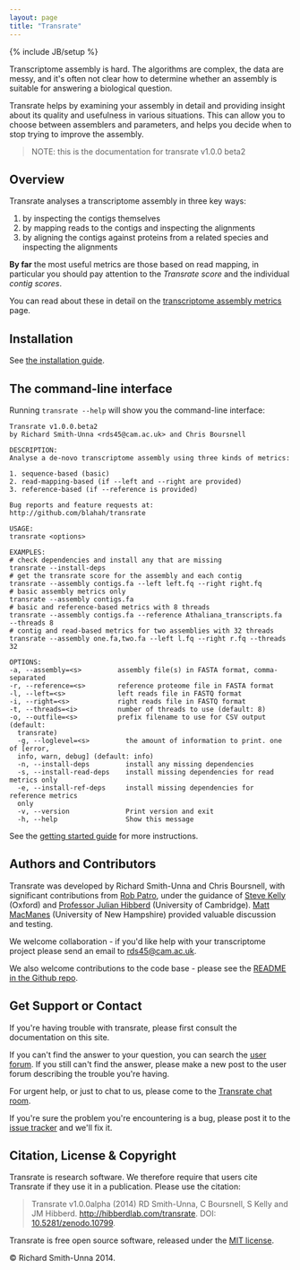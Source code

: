 ```yaml
---
layout: page
title: "Transrate"
---
```


{% include JB/setup %}

Transcriptome assembly is hard. The algorithms are complex, the data are messy, and it's often not clear how to determine whether an assembly is suitable for answering a biological question.

Transrate helps by examining your assembly in detail and providing insight about its quality and usefulness in various situations. This can allow you to choose between assemblers and parameters, and helps you decide when to stop trying to improve the assembly.

> NOTE: this is the documentation for transrate v1.0.0 beta2

## Overview

Transrate analyses a transcriptome assembly in three key ways:

1. by inspecting the contigs themselves
2. by mapping reads to the contigs and inspecting the alignments
3. by aligning the contigs against proteins from a related species and inspecting the alignments

**By far** the most useful metrics are those based on read mapping, in particular you should pay attention to the *Transrate score* and the individual *contig scores*.

You can read about these in detail on the [transcriptome assembly metrics](metrics.html) page.

## Installation

See [the installation guide](installation.html).

## The command-line interface

Running `transrate --help` will show you the command-line interface:

```
Transrate v1.0.0.beta2
by Richard Smith-Unna <rds45@cam.ac.uk> and Chris Boursnell

DESCRIPTION:
Analyse a de-novo transcriptome assembly using three kinds of metrics:

1. sequence-based (basic)
2. read-mapping-based (if --left and --right are provided)
3. reference-based (if --reference is provided)

Bug reports and feature requests at:
http://github.com/blahah/transrate

USAGE:
transrate <options>

EXAMPLES:
# check dependencies and install any that are missing
transrate --install-deps
# get the transrate score for the assembly and each contig
transrate --assembly contigs.fa --left left.fq --right right.fq
# basic assembly metrics only
transrate --assembly contigs.fa
# basic and reference-based metrics with 8 threads
transrate --assembly contigs.fa --reference Athaliana_transcripts.fa
--threads 8
# contig and read-based metrics for two assemblies with 32 threads
transrate --assembly one.fa,two.fa --left l.fq --right r.fq --threads 32

OPTIONS:
-a, --assembly=<s>         assembly file(s) in FASTA format, comma-separated
-r, --reference=<s>        reference proteome file in FASTA format
-l, --left=<s>             left reads file in FASTQ format
-i, --right=<s>            right reads file in FASTQ format
-t, --threads=<i>          number of threads to use (default: 8)
-o, --outfile=<s>          prefix filename to use for CSV output (default:
  transrate)
  -g, --loglevel=<s>         the amount of information to print. one of [error,
  info, warn, debug] (default: info)
  -n, --install-deps         install any missing dependencies
  -s, --install-read-deps    install missing dependencies for read metrics only
  -e, --install-ref-deps     install missing dependencies for reference metrics
  only
  -v, --version              Print version and exit
  -h, --help                 Show this message
```

See the [getting started guide](getting_started.html) for more instructions.

## Authors and Contributors

Transrate was developed by Richard Smith-Unna and Chris Boursnell, with significant contributions from [Rob Patro](http://www.robpatro.com/redesign/), under the guidance of [Steve Kelly](http://www.stevekellylab.com/) (Oxford) and [Professor Julian Hibberd](http://hibberdlab.com) (University of Cambridge). [Matt MacManes](http://genomebio.org/) (University of New Hampshire) provided valuable discussion and testing.

We welcome collaboration - if you'd like help with your transcriptome project please send an email to rds45@cam.ac.uk.

We also welcome contributions to the code base - please see the [README in the Github repo](https://github.com/Blahah/transrate).

## Get Support or Contact

If you're having trouble with transrate, please first consult the documentation on this site.

If you can't find the answer to your question, you can search the [user forum](https://groups.google.com/forum/#!forum/transrate-users). If you still can't find the answer, please make a new post to the user forum describing the trouble you're having.

For urgent help, or just to chat to us, please come to the [Transrate chat room](https://gitter.im/Blahah/transrate).

If you're sure the problem you're encountering is a bug, please post it to the [issue tracker](https://github.com/Blahah/transrate/issues?state=open) and we'll fix it.

## Citation, License & Copyright

Transrate is research software. We therefore require that users cite Transrate if they use it in a publication. Please use the citation:

> Transrate v1.0.0alpha (2014) RD Smith-Unna, C Boursnell, S Kelly and JM Hibberd.      http://hibberdlab.com/transrate. DOI: [10.5281/zenodo.10799](http://dx.doi.org/10.5281/zenodo.10799).

Transrate is free open source software, released under the [MIT license](http://blahah.mit-license.org/).

© Richard Smith-Unna 2014.
